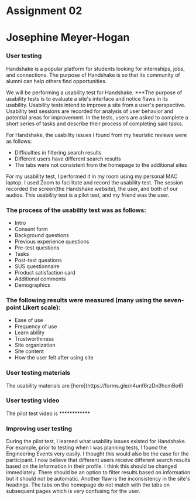 <h1> Assignment 02 </h1>

<h1> Josephine Meyer-Hogan </h1>

<h3> User testing </h3>
Handshake is a popular platform for students looking for internships, jobs, and connections. The purpose of Handshake is so that its community of alumni can help others find opportunities.

We will be performing a usability test for Handshake. 
***The purpose of usability tests is to evaluate a site's interface and notice flaws in its usability. Usability tests intend to improve a site from a user's perspective. Usability test sessions are recorded for analysis of user behavior and potential areas for improvement. In the tests, users are asked to complete a short series of tasks and describe their process of completing said tasks.

For Handshake, the usability issues I found from my heuristic reviews were as follows:

* Difficulties in filtering search results
* Different users have different search results
* The tabs were not consistent from the homepage to the additional sites

For my usability test, I performed it in my room using my personal MAC laptop. I used Zoom to facilitate and record the usability test. The session recorded the screen(the Handshake website), the user, and both of our audios. This usability test is a pilot test, and my friend was the user.

<h3> The process of the usability test was as follows: </h3>

* Intro
* Consent form
* Background questions
* Previous experience questions
* Pre-test questions
* Tasks
* Post-test questions
* SUS questionnaire
* Product satisfaction card
* Additional comments 
* Demographics


<h3> The following results were measured (many using the seven-point Likert scale): </h3>

* Ease of use
* Frequency of use
* Learn ability
* Trustworthiness
* Site organization
* Site content
* How the user felt after using site

<h3> User testing materials </h3>
The usability materials are [here](https://forms.gle/n4unf6rzDn3hcmBo6)

<h3> User testing video </h3>
The pilot test video is ************

<h3> Improving user testing </h3>
During the pilot test, I learned what usability issues existed for Handshake. For example, prior to testing when I was planning tests, I found the Engineering Events very easily. I thought this would also be the case for the participant. I now believe that different users receive different search results based on the information in their profile. I think this should be changed immediately. There should be an option to filter results based on information but it should not be automatic. Another flaw is the inconsistency in the site's headings. The tabs on the homepage do not match with the tabs on subsequent pages which is very confusing for the user.
